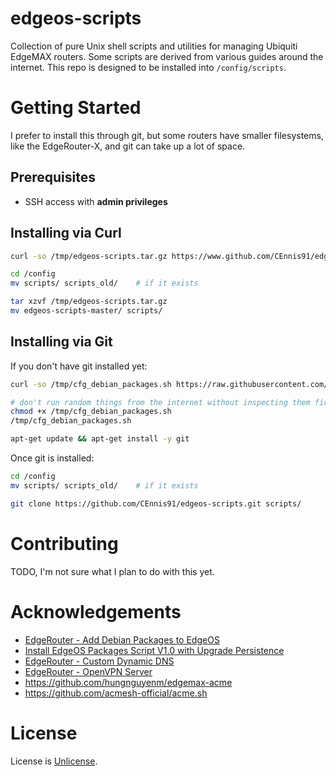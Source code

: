 # edgeos-scripts

Collection of pure Unix shell scripts and utilities for managing Ubiquiti EdgeMAX routers. Some scripts are derived from various guides around the internet. This repo is designed to be installed into `/config/scripts`.

# Getting Started

I prefer to install this through git, but some routers have smaller filesystems, like the EdgeRouter-X, and git can take up a lot of space.

## Prerequisites

- SSH access with **admin privileges**

## Installing via Curl
```bash
curl -so /tmp/edgeos-scripts.tar.gz https://www.github.com/CEnnis91/edgeos-scripts/archive/master.tar.gz

cd /config
mv scripts/ scripts_old/    # if it exists

tar xzvf /tmp/edgeos-scripts.tar.gz
mv edgeos-scripts-master/ scripts/
```

## Installing via Git

If you don't have git installed yet:
```bash
curl -so /tmp/cfg_debian_packages.sh https://raw.githubusercontent.com/CEnnis91/edgeos-scripts/master/bin/cfg_debian_packages.sh

# don't run random things from the internet without inspecting them first
chmod +x /tmp/cfg_debian_packages.sh
/tmp/cfg_debian_packages.sh

apt-get update && apt-get install -y git
```

Once git is installed:
```bash
cd /config
mv scripts/ scripts_old/    # if it exists

git clone https://github.com/CEnnis91/edgeos-scripts.git scripts/
```

# Contributing

TODO, I'm not sure what I plan to do with this yet.

# Acknowledgements

- [EdgeRouter - Add Debian Packages to EdgeOS](https://help.ui.com/hc/en-us/articles/205202560-EdgeRouter-Add-Debian-Packages-to-EdgeOS)
- [Install EdgeOS Packages Script V1.0 with Upgrade Persistence](https://community.ui.com/questions/cf737894-174c-4aef-8aed-ebcfe62f5cff)
- [EdgeRouter - Custom Dynamic DNS](https://help.ui.com/hc/en-us/articles/204976324-EdgeRouter-Custom-Dynamic-DNS)
- [EdgeRouter - OpenVPN Server](https://help.ui.com/hc/en-us/articles/115015971688-EdgeRouter-OpenVPN-Server)
- https://github.com/hungnguyenm/edgemax-acme
- https://github.com/acmesh-official/acme.sh

# License

License is [Unlicense](LICENSE.md).
